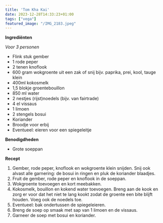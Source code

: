 ```yaml
---
title: 'Tom Kha Kai'
date: 2023-12-28T14:33:23+01:00
tags: ["vega"]
featured_image: "/IMG_2183.jpeg"
---
```


**Ingrediënten**

*Voor 3 personen*
- Flink stuk gember
- 1 rode peper
- 2 tenen knoflook
- 600 gram wokgroente uit een zak of snij bijv. paprika, prei, kool, tauge klein
- 400ml kokosmelk 
- 1,5 blokje groentebouillon
- 850 ml water 
- 2 nestjes (rijst)noedels (bijv. van fairtrade)
- 4 el vissaus 
- 1 limoen
- 2 stengels bosui 
- Koriander 
- Broodje voor erbij
- Eventueel: eieren voor een spiegeleitje

**Benodigdheden**
- Grote soeppan

**Recept**
1. Gember, rode peper, knoflook en wokgroente klein snijden. Snij ook alvast alle garnering: de bosui in ringen en pluk de koriander blaadjes.
2. Fruit de gember, rode peper en knoflook in de soeppan.
3. Wokgroente toevoegen en kort meebakken.
4. Kokosmelk, bouillon en kokend water toevoegen. Breng aan de kook en zorg er voor dat het niet te lang kookt zodat de groente een bite blijft houden. Voeg ook de noedels toe.
6. Eventueel: bak ondertussen de spiegeleieren.
7. Breng de soep op smaak met sap van 1 limoen en de vissaus.
8. Garneer de soep met bosui en koriander.